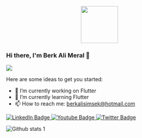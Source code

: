 <div id="header" align="center">
  <img src="https://media.giphy.com/media/O2PhyxtkFwCtUO6nen/giphy.gif" width="100"/>
</div>

### Hi there, I'm Berk Ali Meral 👋
![](https://komarev.com/ghpvc/?username=berkalimeral&color=blue)

Here are some ideas to get you started:

- 🔭 I’m currently working on Flutter
- 🌱 I’m currently learning Flutter
- 📫 How to reach me: berkalisimsek@hotmail.com

<div id="badges">
  <a href="https://www.linkedin.com/in/berk-ali-meral/">
    <img src="https://img.shields.io/badge/LinkedIn-blue?style=for-the-badge&logo=linkedin&logoColor=white" alt="LinkedIn Badge"/>
  </a>
  <a href="https://www.instagram.com/berkalimeral/">
    <img src="https://img.shields.io/badge/YouTube-red?style=for-the-badge&logo=youtube&logoColor=white" alt="Youtube Badge"/>
  </a>
  <a href="https://twitter.com/BerkAliMeral">
    <img src="https://img.shields.io/badge/Twitter-blue?style=for-the-badge&logo=twitter&logoColor=white" alt="Twitter Badge"/>
  </a>
</div>

![Github stats 1](https://github-readme-stats.vercel.app/api?username=berkalimeral&show_icons=true&theme=tokyonight) 
